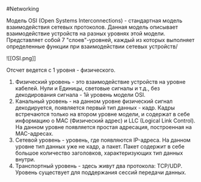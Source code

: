 #Networking 

Модель OSI (Open Systems Interconnections) - стандартная модель взаимодействия сетевых протоколов. Данная модель описывает взаимодействие устройств на разных уровнях этой модели.
Представляет собой 7 "слоев"-уровней, каждый из которых выполняет определенные функции при взаимодействии сетевых устройств/

![[OSI.png]]

Отсчет ведется с 1 уровня - физического.
1. Физический уровень - это взаимодействие устройств на уровне кабелей. Нули и Единицы, световые сигналы и т.д., без декодирования сигнала - 1й уровень модели OSI.
2. Канальный уровень - на данном уровне физический сигнал декодируется, появляется первый тип данных - кадр. Кадры встречаются только на втором уровне модели, и содержат в себе информацию о MAC (Физический адрес) и LLC (Logical Link Control). На данном уровне появляется простая адресация, построенная на MAC-адресах.
3. Сетевой уровень - уровень, где появляются IP-адреса. На данном уровне тип данных уже не кадр, а пакет. Пакет содержит в себе большое количество заголовков, характеризующих тип данных внутри.
4. Транспортный уровень - здесь живут два протокола: TCP/UDP. Уровень существует для поддержания сессий передачи данных.

